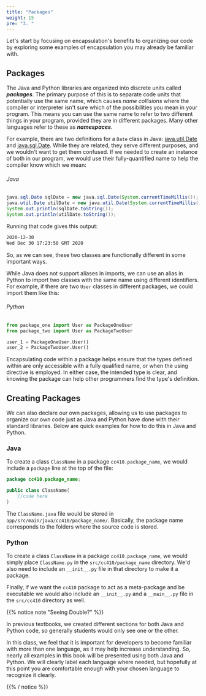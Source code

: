 ```yaml
---
title: "Packages"
weight: 15
pre: "3. "
---
```


Let's start by focusing on encapsulation's benefits to organizing our code by exploring some examples of encapsulation you may already be familiar with.

## Packages

The Java and Python libraries are organized into discrete units called **_packages_**.  The primary purpose of this is to separate code units that potentially use the same name, which causes *name collisions* where the compiler or interpreter isn't sure which of the possibilities you mean in your program.  This means you can use the same name to refer to two different things in your program, provided they are in different packages. Many other languages refer to these as **_namespaces_**.

For example, there are two definitions for a `Date` class in Java: [java.util.Date](https://docs.oracle.com/javase/8/docs/api/java/util/Date.html) and [java.sql.Date](https://docs.oracle.com/javase/8/docs/api/java/sql/Date.html). While they are related, they serve different purposes, and we wouldn't want to get them confused. If we needed to create an instance of both in our program, we would use their fully-quantified name to help the compiler know which we mean:

###### Java

```java
java.sql.Date sqlDate = new java.sql.Date(System.currentTimeMillis());
java.util.Date utilDate = new java.util.Date(System.currentTimeMillis());
System.out.println(sqlDate.toString());
System.out.println(utilDate.toString());
```

Running that code gives this output:

```tex
2020-12-30
Wed Dec 30 17:23:50 GMT 2020
```

So, as we can see, these two classes are functionally different in some important ways. 

While Java does not support aliases in imports, we can use an alias in Python to import two classes with the same name using different identifiers. For example, if there are two `User` classes in different packages, we could import them like this:

###### Python

```python
from package_one import User as PackageOneUser
from package_two import User as PackageTwoUser

user_1 = PackageOneUser.User()
user_2 = PackageTwoUser.User()
```

Encapsulating code within a package helps ensure that the types defined within are only accessible with a fully qualified name, or when the using directive is employed.  In either case, the intended type is clear, and knowing the package can help other programmers find the type's definition.

## Creating Packages

We can also declare our own packages, allowing us to use packages to organize our own code just as Java and Python have done with their standard libraries. Below are quick examples for how to do this in Java and Python.

### Java

To create a class `ClassName` in a package `cc410.package_name`, we would include a `package` line at the top of the file:

```java
package cc410.package_name;

public class ClassName{
    //code here
}
```

The `ClassName.java` file would be stored in `app/src/main/java/cc410/package_name/`. Basically, the package name corresponds to the folders where the source code is stored. 

### Python

To create a class `ClassName` in a package `cc410.package_name`, we would simply place `ClassName.py` in the `src/cc410/package_name` directory. We'd also need to include an `__init__.py` file in that directory to make it a package. 

Finally, if we want the `cc410` package to act as a meta-package and be executable we would also include an `__init__.py` and a `__main__.py` file in the `src/cc410` directory as well.

{{% notice note "Seeing Double?" %}}

In previous textbooks, we created different sections for both Java and Python code, so generally students would only see one or the other.

In this class, we feel that it is important for developers to become familiar with more than one language, as it may help increase understanding. So, nearly all examples in this book will be presented using both Java and Python. We will clearly label each language where needed, but hopefully at this point you are comfortable enough with your chosen language to recognize it clearly. 

{{% / notice %}}
